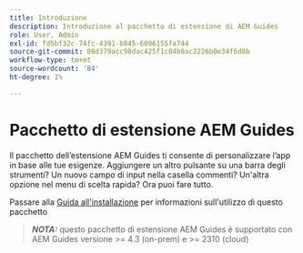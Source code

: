 ```yaml
---
title: Introduzione
description: Introduzione al pacchetto di estensione di AEM Guides
role: User, Admin
exl-id: fd5bf32c-74fc-4391-b845-6096155fa744
source-git-commit: 08d379acc98dac425f1c84b0ac2226b0e34f6d8b
workflow-type: tm+mt
source-wordcount: '84'
ht-degree: 1%

---
```


# Pacchetto di estensione AEM Guides

Il pacchetto dell’estensione AEM Guides ti consente di personalizzare l’app in base alle tue esigenze. Aggiungere un altro pulsante su una barra degli strumenti? Un nuovo campo di input nella casella commenti? Un&#39;altra opzione nel menu di scelta rapida? Ora puoi fare tutto.

Passare alla [Guida all&#39;installazione](./integrating-customisations.md) per informazioni sull&#39;utilizzo di questo pacchetto

> **_NOTA:_** questo pacchetto di estensione AEM Guides è supportato con AEM Guides versione >= 4.3 (on-prem) e >= 2310 (cloud)
